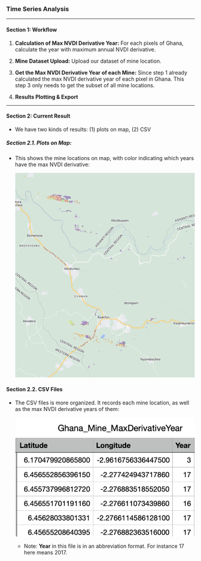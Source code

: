 ### Time Series Analysis

---

#### Section 1: Workflow

1. **Calculation of Max NVDI Derivative Year:** For each pixels of Ghana, calculate the year with maximum annual NVDI derivative.
2. **Mine Dataset Upload:** Upload our dataset of mine location.
3. **Get the Max NVDI Derivative Year of each Mine:** Since step 1 already calculated the max NVDI derivative year of each pixel in Ghana. This step 3 only needs to get the subset of all mine locations. 

4. **Results Plotting & Export**

---

#### Section 2: Current Result

+ We have two kinds of results: (1) plots on map, (2) CSV
##### Section 2.1. Plots on Map: 
+ This shows the mine locations on map, with color indicating which years have the max NVDI derivative:

  ![max_derivative_year](./pics/max_derivative_year.png)

#### Section 2.2. CSV Files

+ The CSV files is more organized. It records each mine location, as well as the max NVDI derivative years of them:

  ![csv_max_derivative_year](./pics/csv_max_derivative_year.png)

  + Note: **Year** in this file is in an abbreviation format. For instance 17 here means 2017. 